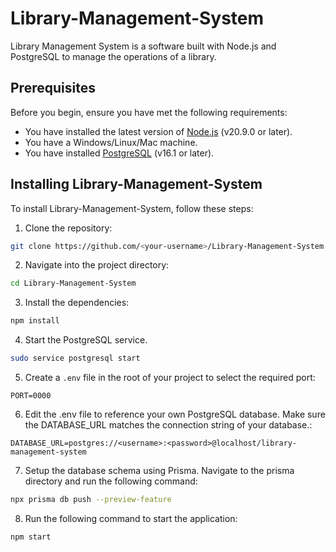 # Library-Management-System

Library Management System is a software built with Node.js and PostgreSQL to manage the operations of a library.

## Prerequisites

Before you begin, ensure you have met the following requirements:

* You have installed the latest version of [Node.js](https://nodejs.org/en/download/) (v20.9.0 or later).
* You have a Windows/Linux/Mac machine.
* You have installed [PostgreSQL](https://www.postgresql.org/download/) (v16.1 or later).

## Installing Library-Management-System

To install Library-Management-System, follow these steps:

1. Clone the repository:
```bash
git clone https://github.com/<your-username>/Library-Management-System.git
```

2. Navigate into the project directory:
```bash
cd Library-Management-System
```

3. Install the dependencies:
```bash
npm install
```

4. Start the PostgreSQL service.
```bash
sudo service postgresql start
```

5. Create a `.env` file in the root of your project to select the required port:

```env
PORT=0000
```

6. Edit the .env file to reference your own PostgreSQL database. Make sure the DATABASE_URL matches the connection string of your database.:

```env
DATABASE_URL=postgres://<username>:<password>@localhost/library-management-system
```

7. Setup the database schema using Prisma. Navigate to the prisma directory and run the following command:

```bash
npx prisma db push --preview-feature
```


8. Run the following command to start the application:
```bash
npm start
```





